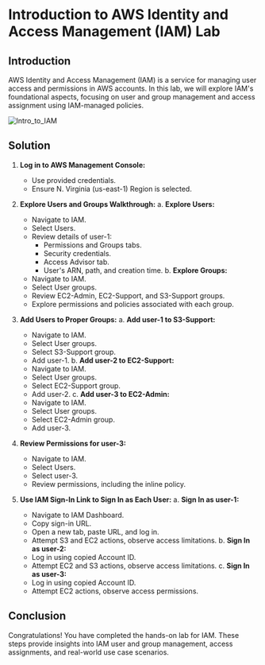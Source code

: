 # Introduction to AWS Identity and Access Management (IAM) Lab

## Introduction
AWS Identity and Access Management (IAM) is a service for managing user access and permissions in AWS accounts. In this lab, we will explore IAM's foundational aspects, focusing on user and group management and access assignment using IAM-managed policies.

![Intro_to_IAM](https://github.com/Srihari-001/AWS-projects/assets/118358492/fb711e54-5a03-42b3-9bb1-4d56b6b48ca1)


## Solution
1. **Log in to AWS Management Console:**
   - Use provided credentials.
   - Ensure N. Virginia (us-east-1) Region is selected.

2. **Explore Users and Groups Walkthrough:**
   a. **Explore Users:**
      - Navigate to IAM.
      - Select Users.
      - Review details of user-1:
        - Permissions and Groups tabs.
        - Security credentials.
        - Access Advisor tab.
        - User's ARN, path, and creation time.
   b. **Explore Groups:**
      - Navigate to IAM.
      - Select User groups.
      - Review EC2-Admin, EC2-Support, and S3-Support groups.
      - Explore permissions and policies associated with each group.

3. **Add Users to Proper Groups:**
   a. **Add user-1 to S3-Support:**
      - Navigate to IAM.
      - Select User groups.
      - Select S3-Support group.
      - Add user-1.
   b. **Add user-2 to EC2-Support:**
      - Navigate to IAM.
      - Select User groups.
      - Select EC2-Support group.
      - Add user-2.
   c. **Add user-3 to EC2-Admin:**
      - Navigate to IAM.
      - Select User groups.
      - Select EC2-Admin group.
      - Add user-3.

4. **Review Permissions for user-3:**
   - Navigate to IAM.
   - Select Users.
   - Select user-3.
   - Review permissions, including the inline policy.

5. **Use IAM Sign-In Link to Sign In as Each User:**
   a. **Sign In as user-1:**
      - Navigate to IAM Dashboard.
      - Copy sign-in URL.
      - Open a new tab, paste URL, and log in.
      - Attempt S3 and EC2 actions, observe access limitations.
   b. **Sign In as user-2:**
      - Log in using copied Account ID.
      - Attempt EC2 and S3 actions, observe access limitations.
   c. **Sign In as user-3:**
      - Log in using copied Account ID.
      - Attempt EC2 actions, observe access permissions.

## Conclusion
Congratulations! You have completed the hands-on lab for IAM. These steps provide insights into IAM user and group management, access assignments, and real-world use case scenarios.
